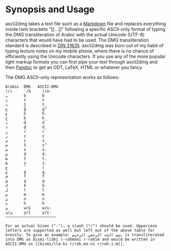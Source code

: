 Synopsis and Usage
==================

ascii2dmg takes a text file such as a [Markdown](http://daringfireball.net/projects/markdown/) file and replaces everything inside twin brackets "[[...]]" following a specific ASCII-only format of typing the DMG transliteration of Arabic with the actual Unicode (UTF-8) characters that would have had to be used. The DMG transliteration standard is described in [DIN 31635](http://en.wikipedia.org/wiki/DIN_31635). ascii2dmg was born out of my habit of typing lecture notes on my mobile phone, where there is no chance of efficiently using the Unicode characters. If you use any of the more popular light markup formats you can first pipe your text through ascii2dmg and then [Pandoc](http://johnmacfarlane.net/pandoc/) to get an ODT, LaTeX, HTML or whatever you fancy.

The DMG ASCII-only representation works as follows:

~~~~~~~~~~~~~~~~~~~~~~~
Arabic  DMG   ASCII-DMG
ء/ا     ʾ/ā     )/a-
ب       b       b
ت       t       t
ث       ṯ       t_
ج       ǧ       g^
ح       ḥ       h.
خ       ḫ       h_
د       d       d
ذ       ḏ       d_
ر       r       r
ز       z       z
س       s       s
ش       š       s^
ص       ṣ       s.
ض       ḍ       d.
ط       ṭ       t.
ظ       ẓ       z.
ع       ʿ       (
غ       ġ       g.
ف       f       f
ق       q       q
ك       k       k
ل       l       l
م       m       m
ن       n       n
ه       h       h
و       w/ū     w/u-
ي/ى     y/ī     y/i-
~~~~~~~~~~~~~~~~~~~~~~

For an actual hiven ("-"), a slash ("/") should be used. Uppercase letters are supported as well but left out of the above table for brevity. To give an example: بسم الله الرحمن الرحيم is transliterated into DMG as bismi-llāhi r-raḥmāni r-raḥīm and would be written in ASCII-DMG as [[bismi/lla-hi r/rah.ma-ni r/rah.i-m]].
